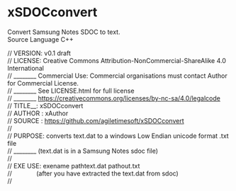 # xSDOCconvert
Convert Samsung Notes SDOC to text.  
Source Language C++  
  
// VERSION: v0.1 draft  
// LICENSE: Creative Commons Attribution-NonCommercial-ShareAlike 4.0 International  
// ________ Commercial Use: Commercial organisations must contact Author for Commercial License.  
// ________ See LICENSE.html for full license  
// ________ https://creativecommons.org/licenses/by-nc-sa/4.0/legalcode  
// TITLE__: xSDOCconvert  
// AUTHOR : xAuthor  
// SOURCE : https://github.com/agiletimesoft/xSDOCconvert  
//  
// PURPOSE: converts text.dat to a windows Low Endian unicode format .txt file  
// ________ (text.dat is in a Samsung Notes sdoc file)  
//  
// EXE USE: exename pathtext.dat pathout.txt  
// &nbsp;&nbsp;&nbsp;&nbsp;&nbsp;&nbsp; &nbsp;&nbsp;&nbsp;&nbsp;&nbsp;&nbsp;(after you have extracted the text.dat from sdoc)  
//  
